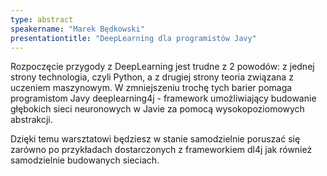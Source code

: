 ```yaml
---
type: abstract
speakername: "Marek Będkowski"
presentationtitle: "DeepLearning dla programistów Javy"
---
```

Rozpoczęcie przygody z DeepLearning jest trudne z 2 powodów: z jednej strony technologia, czyli Python, a z drugiej strony teoria związana z uczeniem maszynowym. W zmniejszeniu trochę tych barier pomaga programistom Javy deeplearning4j - framework umożliwiający budowanie głębokich sieci neuronowych w Javie za pomocą wysokopoziomowych abstrakcji.

Dzięki temu warsztatowi będziesz w stanie samodzielnie poruszać się zarówno po przykładach dostarczonych z frameworkiem dl4j jak również samodzielnie budowanych sieciach.
